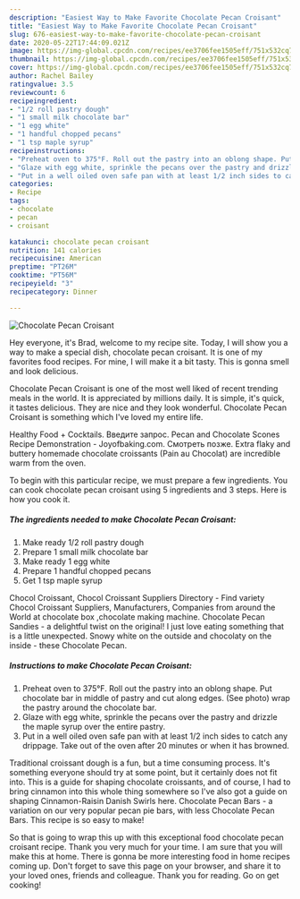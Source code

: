 ```yaml
---
description: "Easiest Way to Make Favorite Chocolate Pecan Croisant"
title: "Easiest Way to Make Favorite Chocolate Pecan Croisant"
slug: 676-easiest-way-to-make-favorite-chocolate-pecan-croisant
date: 2020-05-22T17:44:09.021Z
image: https://img-global.cpcdn.com/recipes/ee3706fee1505eff/751x532cq70/chocolate-pecan-croisant-recipe-main-photo.jpg
thumbnail: https://img-global.cpcdn.com/recipes/ee3706fee1505eff/751x532cq70/chocolate-pecan-croisant-recipe-main-photo.jpg
cover: https://img-global.cpcdn.com/recipes/ee3706fee1505eff/751x532cq70/chocolate-pecan-croisant-recipe-main-photo.jpg
author: Rachel Bailey
ratingvalue: 3.5
reviewcount: 6
recipeingredient:
- "1/2 roll pastry dough"
- "1 small milk chocolate bar"
- "1 egg white"
- "1 handful chopped pecans"
- "1 tsp maple syrup"
recipeinstructions:
- "Preheat oven to 375°F. Roll out the pastry into an oblong shape. Put chocolate bar in middle of pastry and cut along edges.  (See photo) wrap the pastry around the chocolate bar."
- "Glaze with egg white, sprinkle the pecans over the pastry and drizzle the maple syrup over the entire pastry."
- "Put in a well oiled oven safe pan with at least 1/2 inch sides to catch any drippage. Take out of the oven after 20 minutes or when it has browned."
categories:
- Recipe
tags:
- chocolate
- pecan
- croisant

katakunci: chocolate pecan croisant 
nutrition: 141 calories
recipecuisine: American
preptime: "PT26M"
cooktime: "PT56M"
recipeyield: "3"
recipecategory: Dinner

---
```



![Chocolate Pecan Croisant](https://img-global.cpcdn.com/recipes/ee3706fee1505eff/751x532cq70/chocolate-pecan-croisant-recipe-main-photo.jpg)

Hey everyone, it's Brad, welcome to my recipe site. Today, I will show you a way to make a special dish, chocolate pecan croisant. It is one of my favorites food recipes. For mine, I will make it a bit tasty. This is gonna smell and look delicious.

Chocolate Pecan Croisant is one of the most well liked of recent trending meals in the world. It is appreciated by millions daily. It is simple, it's quick, it tastes delicious. They are nice and they look wonderful. Chocolate Pecan Croisant is something which I've loved my entire life.

Healthy Food + Cocktails. Введите запрос. Pecan and Chocolate Scones Recipe Demonstration - Joyofbaking.com. Смотреть позже. Extra flaky and buttery homemade chocolate croissants (Pain au Chocolat) are incredible warm from the oven.


To begin with this particular recipe, we must prepare a few ingredients. You can cook chocolate pecan croisant using 5 ingredients and 3 steps. Here is how you cook it.

<!--inarticleads1-->

##### The ingredients needed to make Chocolate Pecan Croisant:

1. Make ready 1/2 roll pastry dough
1. Prepare 1 small milk chocolate bar
1. Make ready 1 egg white
1. Prepare 1 handful chopped pecans
1. Get 1 tsp maple syrup


Chocol Croissant, Chocol Croissant Suppliers Directory - Find variety Chocol Croissant Suppliers, Manufacturers, Companies from around the World at chocolate box ,chocolate making machine. Chocolate Pecan Sandies - a delightful twist on the original! I just love eating something that is a little unexpected. Snowy white on the outside and chocolaty on the inside - these Chocolate Pecan. 

<!--inarticleads2-->

##### Instructions to make Chocolate Pecan Croisant:

1. Preheat oven to 375°F. Roll out the pastry into an oblong shape. Put chocolate bar in middle of pastry and cut along edges.  (See photo) wrap the pastry around the chocolate bar.
1. Glaze with egg white, sprinkle the pecans over the pastry and drizzle the maple syrup over the entire pastry.
1. Put in a well oiled oven safe pan with at least 1/2 inch sides to catch any drippage. Take out of the oven after 20 minutes or when it has browned.


Traditional croissant dough is a fun, but a time consuming process. It&#39;s something everyone should try at some point, but it certainly does not fit into. This is a guide for shaping chocolate croissants, and of course, I had to bring cinnamon into this whole thing somewhere so I&#39;ve also got a guide on shaping Cinnamon-Raisin Danish Swirls here. Chocolate Pecan Bars - a variation on our very popular pecan pie bars, with less Chocolate Pecan Bars. This recipe is so easy to make! 

So that is going to wrap this up with this exceptional food chocolate pecan croisant recipe. Thank you very much for your time. I am sure that you will make this at home. There is gonna be more interesting food in home recipes coming up. Don't forget to save this page on your browser, and share it to your loved ones, friends and colleague. Thank you for reading. Go on get cooking!
